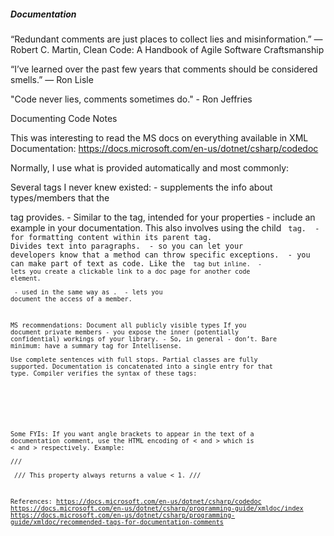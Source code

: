 ##### Documentation

“Redundant comments are just places to collect lies and misinformation.” 
― Robert C. Martin, Clean Code: A Handbook of Agile Software Craftsmanship

“I’ve learned over the past few years that comments should be considered smells.” 
― Ron Lisle

"Code never lies, comments sometimes do." - Ron Jeffries 

Documenting Code Notes	


This was interesting to read the MS docs on everything available in XML Documentation:  https://docs.microsoft.com/en-us/dotnet/csharp/codedoc  

Normally, I use what is provided automatically and most commonly:
<summary>
<param>
<returns>  

Several tags I never knew existed:
<remarks> - supplements the info about types/members that the <summary> tag provides.
<value>  - Similar to the <returns> tag,  intended for your properties
<example> - include an example in your documentation.  This also involves using the child <code> tag.
<para> - for formatting content within its parent tag.  Divides text into paragraphs.
<exception> - so you can let your developers know that a method can throw specific exceptions.
<c> - you can make part of text as code.  Like the <code> tag but inline.
<see> - lets you create a clickable link to a doc page for another code element.  
<seealso> - used in the same way as <see>.
 <permission> - lets you document the access of a member.  




MS recommendations:
Document all publicly visible types
If you document private members - you expose the inner (potentially confidential) workings of your library. - So, in general - don’t.
Bare minimum: have a summary tag for Intellisense.  
Use complete sentences with full stops.
Partial classes are fully supported.  Documentation is concatenated into a single entry for that type.
Compiler verifies the syntax of these tags:
<exception>
<include>
<param>
<see>
<seealso>
<typeparam>


Some FYIs:
If you want angle brackets to appear in the text of a documentation comment, use the HTML encoding of < and > which is &lt; and &gt; respectively.  Example:  
/// <summary>
/// This property always returns a value &lt; 1.
/// </summary>





References:
https://docs.microsoft.com/en-us/dotnet/csharp/codedoc 
https://docs.microsoft.com/en-us/dotnet/csharp/programming-guide/xmldoc/index
https://docs.microsoft.com/en-us/dotnet/csharp/programming-guide/xmldoc/recommended-tags-for-documentation-comments



